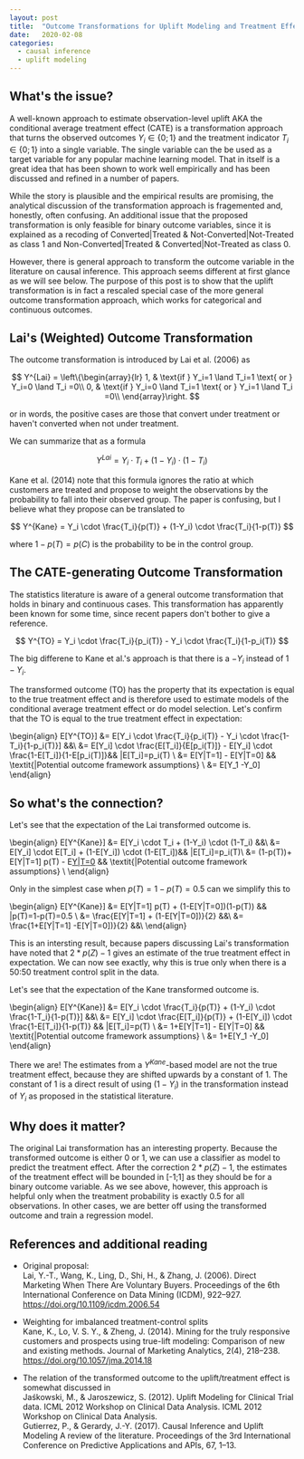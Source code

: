 ```yaml
---
layout: post
title:  "Outcome Transformations for Uplift Modeling and Treatment Effect Estimation"
date:   2020-02-08
categories:
  - causal inference
  - uplift modeling
---
```



## What's the issue?

A well-known approach to estimate observation-level uplift AKA the conditional average treatment effect (CATE) is a transformation approach that turns the observed outcomes $Y_i \in \{0;1\}$ and the treatment indicator $T_i \in \{0;1\}$ into a single variable. The single variable can the be used as a target variable for any popular machine learning model. That in itself is a great idea that has been shown to work well empirically and has been discussed and refined in a number of papers. 

While the story is plausible and the empirical results are promising, the analytical discussion of the transformation approach is fragemented and, honestly, often confusing. An additional issue that the proposed transformation is only feasible for binary outcome variables, since it is explained as a recoding of Converted|Treated & Not-Converted|Not-Treated as class 1 and Non-Converted|Treated & Converted|Not-Treated as class 0. 

However, there is general approach to transform the outcome variable in the literature on causal inference. This approach seems different at first glance as we will see below. The purpose of this post is to show that the uplift transformation is in fact a rescaled special case of the more general outcome transformation approach, which works for categorical and continuous outcomes. 

## Lai's (Weighted) Outcome Transformation

The outcome transformation is introduced by Lai et al. (2006) as

$$
    Y^{Lai} = \left\{\begin{array}{lr}
        1, & \text{if } Y_i=1 \land T_i=1 \text{   or   } Y_i=0 \land T_i =0\\
        0, & \text{if } Y_i=0 \land T_i=1 \text{   or   } Y_i=1 \land T_i =0\\
        \end{array}\right.
$$

or in words, the positive cases are those that convert under treatment or haven't converted when not under treatment. 

We can summarize that as a formula

$$
     Y^{Lai} = Y_i \cdot T_i + (1-Y_i) \cdot (1-T_i)
$$

Kane et al. (2014) note that this formula ignores the ratio at which customers are treated and propose to weight the observations by the probability to fall into their observed group. The paper is confusing, but I believe what they propose can be translated to 

$$
   Y^{Kane} = Y_i \cdot \frac{T_i}{p(T)} + (1-Y_i) \cdot \frac{T_i}{1-p(T)}
$$

where $1-p(T)=p(C)$ is the probability to be in the control group. 

## The CATE-generating Outcome Transformation

The statistics literature is aware of a general outcome transformation that holds in binary and continuous cases. This transformation has apparently been known for some time, since recent papers don't bother to give a reference. 

$$
Y^{TO} = Y_i \cdot \frac{T_i}{p_i(T)} - Y_i \cdot \frac{T_i}{1-p_i(T)}
$$

The big differene to Kane et al.'s approach is that there is a $-Y_i$ instead of $1-Y_i$.

The transformed outcome (TO) has the property that its expectation is equal to the true treatment effect and is therefore used to estimate models of the conditional average treatment effect or do model selection. 
Let's confirm that the TO is equal to the true treatment effect in expectation:

\begin{align}
E[Y^{TO}] &= E[Y_i \cdot \frac{T_i}{p_i(T)} - Y_i \cdot \frac{1-T_i}{1-p_i(T)}] &&\\
&= E[Y_i] \cdot \frac{E[T_i]}{E[p_i(T)]} - E[Y_i] \cdot \frac{1-E[T_i]}{1-E[p_i(T)]}&&  |E[T_i]=p_i(T) \\
&= E[Y|T=1] - E[Y|T=0] && \textit{|Potential outcome framework assumptions} \\
&= E[Y_1 -Y_0]
\end{align}

## So what's the connection?

Let's see that the expectation of the Lai transformed outcome is. 

\begin{align}
E[Y^{Kane}] &= E[Y_i \cdot T_i + (1-Y_i) \cdot (1-T_i) &&\\
&= E[Y_i] \cdot E[T_i] + (1-E[Y_i]) \cdot (1-E[T_i])&&  |E[T_i]=p_i(T)\\
&= (1-p(T))+ E[Y|T=1] p(T) - E[Y|T=0](1-p(T)) && \textit{|Potential outcome framework assumptions} \\
\end{align}

Only in the simplest case when $p(T)=1-p(T)=0.5$ can we simplify this to

\begin{align}
E[Y^{Kane}] &= E[Y|T=1] p(T) + (1-E[Y|T=0])(1-p(T)) && |p(T)=1-p(T)=0.5 \\
&= \frac{E[Y|T=1] + (1-E[Y|T=0])}{2} &&\\
&= \frac{1+E[Y|T=1] -E[Y|T=0])}{2} &&\\
\end{align}

This is an intersting result, because papers discussing Lai's transformation have noted that $2*p(Z)-1$ gives an estimate of the true treatment effect in expectation. We can now see exactly, why this is true only when there is a 50:50 treatment control split in the data. 

Let's see that the expectation of the Kane transformed outcome is. 

\begin{align}
E[Y^{Kane}] &= E[Y_i \cdot \frac{T_i}{p(T)} + (1-Y_i) \cdot \frac{1-T_i}{1-p(T)}] &&\\
&= E[Y_i] \cdot \frac{E[T_i]}{p(T)} + (1-E[Y_i]) \cdot \frac{1-E[T_i]}{1-p(T)} &&  |E[T_i]=p(T) \\
&= 1+E[Y|T=1] - E[Y|T=0] && \textit{|Potential outcome framework assumptions} \\
&= 1+E[Y_1 -Y_0]
\end{align}

There we are! The estimates from a $Y^{Kane}$-based model are not the true treatment effect, because they are shifted upwards by a constant of 1. The constant of 1 is a direct result of using $(1-Y_i)$ in the transformation instead of $Y_i$ as proposed in the statistical literature. 

## Why does it matter?

The original Lai transformation has an interesting property. Because the transformed outcome is either 0 or 1, we can use a classifier as model to predict the treatment effect. After the correction $2*p(Z)-1$, the estimates of the treatment effect will be bounded in [-1;1] as they should be for a binary outcome variable. As we see above, however, this approach is helpful only when the treatment probability is exactly 0.5 for all observations. In other cases, we are better off using the transformed outcome and train a regression model. 

## References and additional reading

- Original proposal:    
Lai, Y.-T., Wang, K., Ling, D., Shi, H., & Zhang, J. (2006). Direct Marketing When There Are Voluntary Buyers. Proceedings of the 6th International Conference on Data Mining (ICDM), 922–927. https://doi.org/10.1109/icdm.2006.54
- Weighting for imbalanced treatment-control splits     
Kane, K., Lo, V. S. Y., & Zheng, J. (2014). Mining for the truly responsive customers and prospects using true-lift modeling: Comparison of new and existing methods. Journal of Marketing Analytics, 2(4), 218–238. https://doi.org/10.1057/jma.2014.18


- The relation of the transformed outcome to the uplift/treatment effect is somewhat discussed in     
Jaśkowski, M., & Jaroszewicz, S. (2012). Uplift Modeling for Clinical Trial data. ICML 2012 Workshop on Clinical Data Analysis. ICML 2012 Workshop on Clinical Data Analysis.    
Gutierrez, P., & Gerardy, J.-Y. (2017). Causal Inference and Uplift Modeling A review of the literature. Proceedings of the 3rd International Conference on Predictive Applications and APIs, 67, 1–13.
